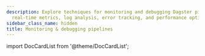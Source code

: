 ```yaml
---
description: Explore techniques for monitoring and debugging Dagster pipelines, including
  real-time metrics, log analysis, error tracking, and performance optimization.
sidebar_class_name: hidden
title: Monitoring & debugging pipelines
---
```


import DocCardList from '@theme/DocCardList';

<DocCardList />
